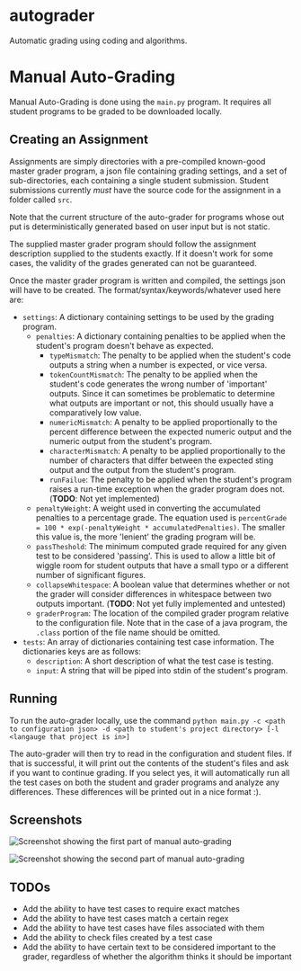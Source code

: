 # autograder
Automatic grading using coding and algorithms.

# Manual Auto-Grading

Manual Auto-Grading is done using the `main.py` program. It requires all student programs to be graded to be downloaded locally.

## Creating an Assignment

Assignments are simply directories with a pre-compiled known-good master grader program, a json file containing grading settings, and a set of sub-directories, each containing a single student submission. Student submissions currently _must_ have the source code for the assignment in a folder called `src`.

Note that the current structure of the auto-grader for programs whose out put is deterministically generated based on user input but is not static.

The supplied master grader program should follow the assignment description supplied to the students exactly. If it doesn't work for some cases, the validity of the grades generated can not be guaranteed.

Once the master grader program is written and compiled, the settings json will have to be created. The format/syntax/keywords/whatever used here are:

- `settings`: A dictionary containing settings to be used by the grading program.
  - `penalties`: A dictionary containing penalties to be applied when the student's program doesn't behave as expected.
    - `typeMismatch`: The penalty to be applied when the student's code outputs a string when a number is expected, or vice versa.
    - `tokenCountMismatch`: The penalty to be applied when the student's code generates the wrong number of 'important' outputs. Since it can sometimes be problematic to determine what outputs are important or not, this should usually have a comparatively low value.
    - `numericMismatch`: A penalty to be applied proportionally to the percent difference between the expected numeric output and the numeric output from the student's program.
    - `characterMismatch`: A penalty to be applied proportionally to the number of characters that differ between the expected sting output and the output from the student's program.
    - `runFailue`: The penalty to be applied when the student's program raises a run-time exception when the grader program does not. (__TODO__: Not yet implemented)
  - `penaltyWeight`: A weight used in converting the accumulated penalties to a percentage grade. The equation used is `percentGrade = 100 * exp(-penaltyWeight * accumulatedPenalties)`. The smaller this value is, the more 'lenient' the grading program will be.
  - `passTheshold`: The minimum computed grade required for any given test to be considered 'passing'. This is used to allow a little bit of wiggle room for student outputs that have a small typo or a different number of significant figures.
  - `collapseWhitespace`: A boolean value that determines whether or not the grader will consider differences in whitespace between two outputs important. (__TODO__: Not yet fully implemented and untested)
  - `graderProgram`: The location of the compiled grader program relative to the configuration file. Note that in the case of a java program, the `.class` portion of the file name should be omitted.
- `tests`: An array of dictionaries containing test case information. The dictionaries keys are as follows:
  - `description`: A short description of what the test case is testing.
  - `input`: A string that will be piped into stdin of the student's program.

## Running

To run the auto-grader locally, use the command `python main.py -c <path to configuration json> -d <path to student's project directory> [-l <langauge that project is in>]`

The auto-grader will then try to read in the configuration and student files. If that is successful, it will print out the contents of the student's files and ask if you want to continue grading. If you select yes, it will automatically run all the test cases on both the student and grader programs and analyze any differences. These differences will be printed out in a nice format :).

## Screenshots

![Screenshot showing the first part of manual auto-grading](https://cdn.discordapp.com/attachments/701797448414265405/708065450386391140/unknown.png "Screenshot 1")

![Screenshot showing the second part of manual auto-grading](https://cdn.discordapp.com/attachments/701797448414265405/708065511317045248/unknown.png "Screenshot 1")


## TODOs

- Add the ability to have test cases to require exact matches
- Add the ability to have test cases match a certain regex
- Add the ability to have test cases have files associated with them
- Add the ability to check files created by a test case
- Add the ability to have certain text to be considered important to the grader, regardless of whether the algorithm thinks it should be important